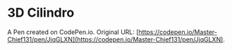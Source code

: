 # 3D Cilindro

A Pen created on CodePen.io. Original URL: [https://codepen.io/Master-Chief131/pen/JjqGLXN](https://codepen.io/Master-Chief131/pen/JjqGLXN).

